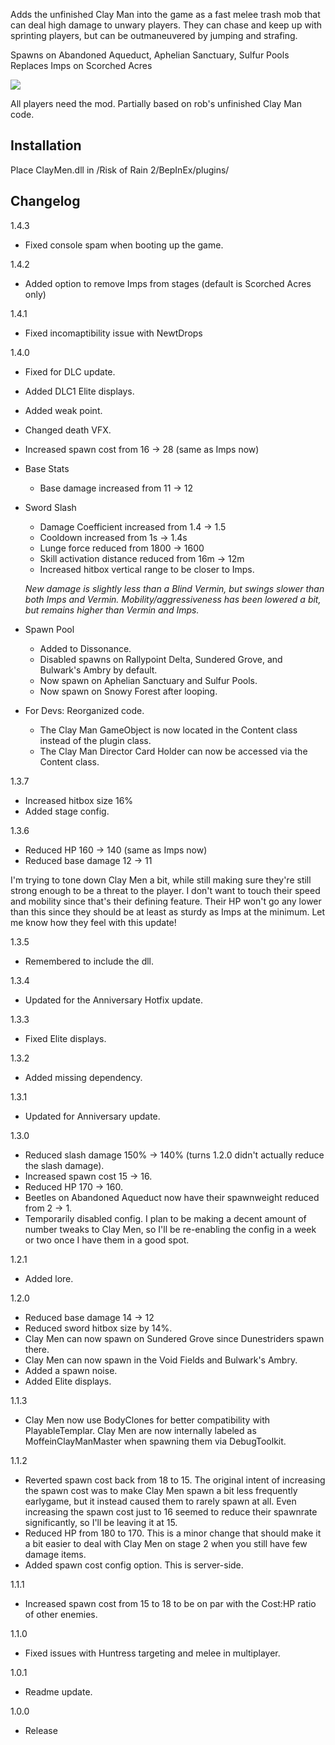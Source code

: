 Adds the unfinished Clay Man into the game as a fast melee trash mob that can deal high damage to unwary players.
They can chase and keep up with sprinting players, but can be outmaneuvered by jumping and strafing.

Spawns on Abandoned Aqueduct, Aphelian Sanctuary, Sulfur Pools
Replaces Imps on Scorched Acres

[![](https://i.imgur.com/Wa6TVRR.png)]()

All players need the mod.
Partially based on rob's unfinished Clay Man code.

## Installation
Place ClayMen.dll in /Risk of Rain 2/BepInEx/plugins/

## Changelog

1.4.3

- Fixed console spam when booting up the game.

1.4.2

- Added option to remove Imps from stages (default is Scorched Acres only)

1.4.1

- Fixed incomaptibility issue with NewtDrops

1.4.0

- Fixed for DLC update.
- Added DLC1 Elite displays.
- Added weak point.
- Changed death VFX.
- Increased spawn cost from 16 -> 28 (same as Imps now)
- Base Stats
	- Base damage increased from 11 -> 12
- Sword Slash
	- Damage Coefficient increased from 1.4 -> 1.5
	- Cooldown increased from 1s -> 1.4s
	- Lunge force reduced from 1800 -> 1600
	- Skill activation distance reduced from 16m -> 12m
	- Increased hitbox vertical range to be closer to Imps.
	
	*New damage is slightly less than a Blind Vermin, but swings slower than both Imps and Vermin. Mobility/aggressiveness has been lowered a bit, but remains higher than Vermin and Imps.*

- Spawn Pool
	- Added to Dissonance.
	- Disabled spawns on Rallypoint Delta, Sundered Grove, and Bulwark's Ambry by default.
	- Now spawn on Aphelian Sanctuary and Sulfur Pools.
	- Now spawn on Snowy Forest after looping.
	
- For Devs: Reorganized code.
	- The Clay Man GameObject is now located in the Content class instead of the plugin class.
	- The Clay Man Director Card Holder can now be accessed via the Content class.

1.3.7

- Increased hitbox size 16%
- Added stage config.

1.3.6

- Reduced HP 160 -> 140 (same as Imps now)
- Reduced base damage 12 -> 11

I'm trying to tone down Clay Men a bit, while still making sure they're still strong enough to be a threat to the player. I don't want to touch their speed and mobility since that's their defining feature. Their HP won't go any lower than this since they should be at least as sturdy as Imps at the minimum. Let me know how they feel with this update!

1.3.5

- Remembered to include the dll.

1.3.4

- Updated for the Anniversary Hotfix update.

1.3.3

- Fixed Elite displays.

1.3.2

- Added missing dependency.

1.3.1

- Updated for Anniversary update.

1.3.0

- Reduced slash damage 150% -> 140% (turns 1.2.0 didn't actually reduce the slash damage).
- Increased spawn cost 15 -> 16.
- Reduced HP 170 -> 160.
- Beetles on Abandoned Aqueduct now have their spawnweight reduced from 2 -> 1.
- Temporarily disabled config. I plan to be making a decent amount of number tweaks to Clay Men, so I'll be re-enabling the config in a week or two once I have them in a good spot.

1.2.1

- Added lore.

1.2.0

- Reduced base damage 14 -> 12
- Reduced sword hitbox size by 14%.
- Clay Men can now spawn on Sundered Grove since Dunestriders spawn there.
- Clay Men can now spawn in the Void Fields and Bulwark's Ambry.
- Added a spawn noise.
- Added Elite displays.

1.1.3

- Clay Men now use BodyClones for better compatibility with PlayableTemplar. Clay Men are now internally labeled as MoffeinClayManMaster when spawning them via DebugToolkit.

1.1.2

- Reverted spawn cost back from 18 to 15. The original intent of increasing the spawn cost was to make Clay Men spawn a bit less frequently earlygame, but it instead caused them to rarely spawn at all. Even increasing the spawn cost just to 16 seemed to reduce their spawnrate significantly, so I'll be leaving it at 15.
- Reduced HP from 180 to 170. This is a minor change that should make it a bit easier to deal with Clay Men on stage 2 when you still have few damage items.
- Added spawn cost config option. This is server-side.

1.1.1

- Increased spawn cost from 15 to 18 to be on par with the Cost:HP ratio of other enemies.

1.1.0

- Fixed issues with Huntress targeting and melee in multiplayer.

1.0.1

- Readme update.

1.0.0

- Release